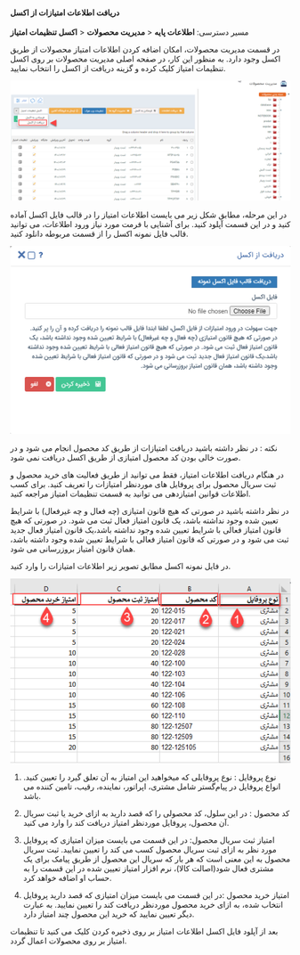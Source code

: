 #### دریافت اطلاعات امتیازات از اکسل


مسیر دسترسی: **اطلاعات پایه** <  **مدیریت محصولات** <  **اکسل تنظیمات امتیاز**


در قسمت مدیریت محصولات، امکان اضافه کردن اطلاعات امتیاز محصولات از طریق اکسل وجود دارد. به منظور این کار، در صفحه اصلی مدیریت محصولات بر روی اکسل تنظیمات امتیاز کلیک کرده و گزینه دریافت از اکسل را انتخاب نمایید.


![](safhe-mahsolat.png)


در این مرحله، مطابق شکل زیر می بایست اطلاعات امتیاز را در قالب فایل اکسل آماده کنید و در این قسمت آپلود کنید. برای آشنایی با فرمت مورد نیاز ورود اطلاعات، می توانید قالب فایل نمونه اکسل  را از قسمت مربوطه دانلود کنید.


![](safhe-upload.png)


نکته : در نظر داشته باشید دریافت امتیازات از طریق کد محصول انجام می شود و در صورت خالی بودن کد محصول امتیازی از طریق اکسل دریافت نمی شود.


در هنگام دریافت اطلاعات امتیاز، فقط می توانید از طریق فعالیت های خرید محصول و ثبت سریال محصول برای پروفایل های موردنظر امتیازات را تعریف کنید. برای کسب اطلاعات قوانین امتیازدهی می توانید به قسمت تنظیمات امتیاز مراجعه کنید.

در نظر داشته باشید در صورتی که هیچ قانون امتیازی (چه فعال و چه غیرفعال) با شرایط تعیین شده وجود نداشته باشد، یک قانون امتیاز فعال ثبت می شود. در صورتی که هیچ قانون امتیاز فعالی با شرایط تعیین شده وجود نداشته باشد،یک قانون امتیاز فعال جدید ثبت می شود و در صورتی که قانون امتیاز فعالی با شرایط تعیین شده وجود داشته باشد، همان قانون امتیاز بروزرسانی می شود.

در فایل نمونه اکسل مطابق تصویر زیر اطلاعات امتیازات را وارد کنید.


![](emtiaz-excel.png)


1.	نوع پروفایل : نوع پروفایلی که میخواهید این امتیاز به آن تعلق گیرد را تعیین کنید. انواع پروفایل در پیام‌گستر شامل مشتری، اپراتور، نماینده، رقیب، تامین کننده می باشد.

2.	کد محصول : در این سلول، کد محصولی را که قصد دارید به ازای خرید یا ثبت سریال آن محصول، پروفایل مورد‌نظر امتیاز دریافت کند را وارد می کنید.

3.	امتیاز ثبت سریال محصول: در این قسمت می بایست میزان امتیازی که پروفایل مورد نظر به ازای ثبت سریال محصول کسب می کند را تعیین نمایید. ثبت سریال محصول به این معنی است که هر بار که سریال این محصول از طریق پیامک برای یک مشتری فعال شود(اصالت کالا)، نرم افزار امتیاز تعیین شده در این قسمت را به حساب او اضافه خواهد کرد.

4.	امتیاز خرید محصول :در این قسمت می بایست میزان امتیازی که قصد دارید پروفایل انتخاب شده، به ازای خرید محصول موردنظر دریافت کند را تعیین نمایید. به عبارت دیگر تعیین نمایید که خرید این محصول چند امتیاز دارد.

بعد از آپلود فایل اکسل اطلاعات امتیاز بر روی ذخیره کردن کلیک می کنید تا تنظیمات امتیاز بر روی محصولات اعمال گردد.
